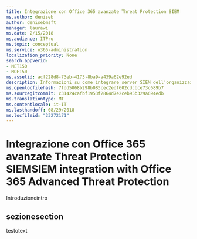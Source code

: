 ```yaml
---
title: Integrazione con Office 365 avanzate Threat Protection SIEM
ms.author: deniseb
author: denisebmsft
manager: laurawi
ms.date: 2/15/2018
ms.audience: ITPro
ms.topic: conceptual
ms.service: o365-administration
localization_priority: None
search.appverid:
- MET150
- MOE150
ms.assetid: acf228d8-73eb-4173-8ba9-a439a62e92ed
description: Informazioni su come integrare server SIEM dell'organizzazione con Office 365 avanzate Threat Protection.
ms.openlocfilehash: 7fdd5068b298b083cec2edf602cdcbce73c689b7
ms.sourcegitcommit: c31424cafbf1953f2864d7e2ceb95b329a694edb
ms.translationtype: MT
ms.contentlocale: it-IT
ms.lasthandoff: 08/29/2018
ms.locfileid: "23272171"
---
```

# <a name="siem-integration-with-office-365-advanced-threat-protection"></a><span data-ttu-id="ee221-103">Integrazione con Office 365 avanzate Threat Protection SIEM</span><span class="sxs-lookup"><span data-stu-id="ee221-103">SIEM integration with Office 365 Advanced Threat Protection</span></span>

<span data-ttu-id="ee221-104">Introduzione</span><span class="sxs-lookup"><span data-stu-id="ee221-104">intro</span></span>
  
## <a name="section"></a><span data-ttu-id="ee221-105">sezione</span><span class="sxs-lookup"><span data-stu-id="ee221-105">section</span></span>

<span data-ttu-id="ee221-106">testo</span><span class="sxs-lookup"><span data-stu-id="ee221-106">text</span></span>
  

